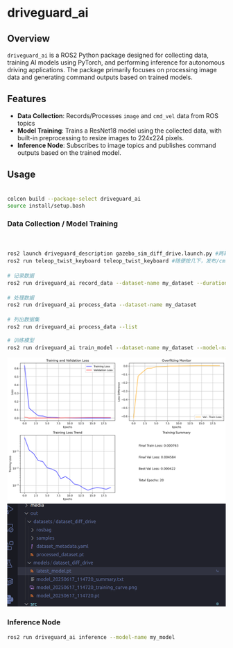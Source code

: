 # driveguard_ai

## Overview
`driveguard_ai` is a ROS2 Python package designed for collecting data, training AI models using PyTorch, and performing inference for autonomous driving applications. The package primarily focuses on processing image data and generating command outputs based on trained models.

## Features
- **Data Collection**: Records/Processes `image` and `cmd_vel` data from ROS topics
- **Model Training**: Trains a ResNet18 model using the collected data, with built-in preprocessing to resize images to 224x224 pixels.
- **Inference Node**: Subscribes to image topics and publishes command outputs based on the trained model.

## Usage

```sh

colcon build --package-select driveguard_ai
source install/setup.bash

```

### Data Collection / Model Training
```sh


ros2 launch driveguard_description gazebo_sim_diff_drive.launch.py #两轮差速，上面有摄像头，发布/camera_sensor/image_raw
ros2 run teleop_twist_keyboard teleop_twist_keyboard #随便按几下，发布/cmd_vel

# 记录数据
ros2 run driveguard_ai record_data --dataset-name my_dataset --duration 30

# 处理数据
ros2 run driveguard_ai process_data --dataset-name my_dataset

# 列出数据集
ros2 run driveguard_ai process_data --list

```

```sh
# 训练模型
ros2 run driveguard_ai train_model --dataset-name my_dataset --model-name my_model
```

![alt text](media/image.png)
![alt text](media/image-1.png)

### Inference Node
```sh
ros2 run driveguard_ai inference --model-name my_model
```
